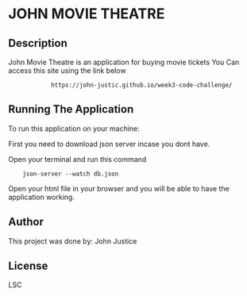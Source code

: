 # JOHN MOVIE THEATRE
## Description
John Movie Theatre is an application for buying movie tickets
  You Can access this site using the link below

                https://john-justic.github.io/week3-code-challenge/
## Running The Application
To run this application on your machine:

First you need to download json server incase you dont have.

Open your terminal and run this command 


        json-server --watch db.json


Open your html file in your browser and you will be able to have the application working.

## Author
This project was done by: John Justice

## License 
LSC
